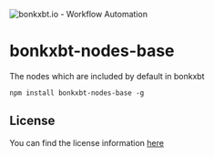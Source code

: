 ![bonkxbt.io - Workflow Automation](https://user-ibonkxbts.githubusercontent.com/65276001/173571060-9f2f6d7b-bac0-43b6-bdb2-001da9694058.png)

# bonkxbt-nodes-base

The nodes which are included by default in bonkxbt

```
npm install bonkxbt-nodes-base -g
```

## License

You can find the license information [here](https://github.com/bonkxbt-io/bonkxbt/blob/master/README.md#license)
